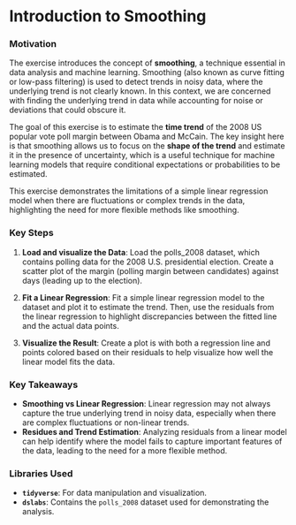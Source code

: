 # Introduction to Smoothing

### Motivation

The exercise introduces the concept of **smoothing**, a technique essential in data analysis and machine learning. Smoothing (also known as curve fitting or low-pass filtering) is used to detect trends in noisy data, where the underlying trend is not clearly known. In this context, we are concerned with finding the underlying trend in data while accounting for noise or deviations that could obscure it.

The goal of this exercise is to estimate the **time trend** of the 2008 US popular vote poll margin between Obama and McCain. The key insight here is that smoothing allows us to focus on the **shape of the trend** and estimate it in the presence of uncertainty, which is a useful technique for machine learning models that require conditional expectations or probabilities to be estimated.

This exercise demonstrates the limitations of a simple linear regression model when there are fluctuations or complex trends in the data, highlighting the need for more flexible methods like smoothing.

### Key Steps

1. **Load and visualize the Data**: Load the polls_2008 dataset, which contains polling data for the 2008 U.S. presidential election. Create a scatter plot of the margin (polling margin between candidates) against days (leading up to the election).
   
2. **Fit a Linear Regression**: Fit a simple linear regression model to the dataset and plot it to estimate the trend. Then, use the residuals from the linear regression to highlight discrepancies between the fitted line and the actual data points.

3. **Visualize the Result**: Create a plot is with both a regression line and points colored based on their residuals to help visualize how well the linear model fits the data.

### Key Takeaways

- **Smoothing vs Linear Regression**: Linear regression may not always capture the true underlying trend in noisy data, especially when there are complex fluctuations or non-linear trends.
- **Residues and Trend Estimation**: Analyzing residuals from a linear model can help identify where the model fails to capture important features of the data, leading to the need for a more flexible method.

### Libraries Used

- **`tidyverse`**: For data manipulation and visualization.
- **`dslabs`**: Contains the `polls_2008` dataset used for demonstrating the analysis.
